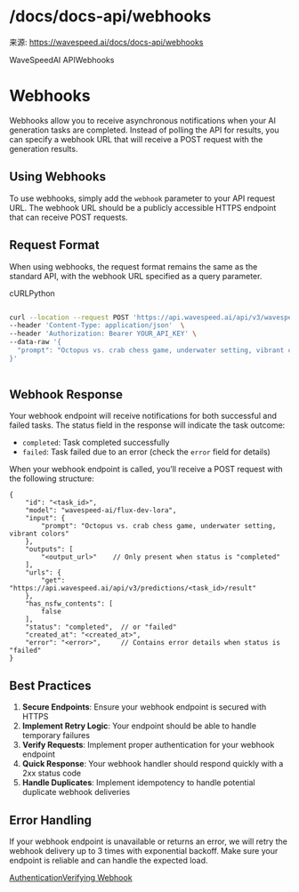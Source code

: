 # /docs/docs-api/webhooks

来源: https://wavespeed.ai/docs/docs-api/webhooks

WaveSpeedAI APIWebhooks

# Webhooks

Webhooks allow you to receive asynchronous notifications when your AI generation tasks are completed. Instead of polling the API for results, you can specify a webhook URL that will receive a POST request with the generation results.

## Using Webhooks[](#using-webhooks)

To use webhooks, simply add the `webhook` parameter to your API request URL. The webhook URL should be a publicly accessible HTTPS endpoint that can receive POST requests.

## Request Format[](#request-format)

When using webhooks, the request format remains the same as the standard API, with the webhook URL specified as a query parameter.

cURLPython

```bash

curl --location --request POST 'https://api.wavespeed.ai/api/v3/wavespeed-ai/flux-dev-lora?webhook=https://your.app.user/endpoints' \
--header 'Content-Type: application/json'  \
--header 'Authorization: Bearer YOUR_API_KEY' \
--data-raw '{
  "prompt": "Octopus vs. crab chess game, underwater setting, vibrant colors"
}'
  
```

## Webhook Response[](#webhook-response)

Your webhook endpoint will receive notifications for both successful and failed tasks. The status field in the response will indicate the task outcome:

*   `completed`: Task completed successfully
*   `failed`: Task failed due to an error (check the `error` field for details)

When your webhook endpoint is called, you’ll receive a POST request with the following structure:

```
{
    "id": "<task_id>",
    "model": "wavespeed-ai/flux-dev-lora",
    "input": {
        "prompt": "Octopus vs. crab chess game, underwater setting, vibrant colors"
    },
    "outputs": [
        "<output_url>"    // Only present when status is "completed"
    ],
    "urls": {
        "get": "https://api.wavespeed.ai/api/v3/predictions/<task_id>/result"
    },
    "has_nsfw_contents": [
        false
    ],
    "status": "completed",  // or "failed"
    "created_at": "<created_at>",
    "error": "<error>",     // Contains error details when status is "failed"
}
```

## Best Practices[](#best-practices)

1.  **Secure Endpoints**: Ensure your webhook endpoint is secured with HTTPS
2.  **Implement Retry Logic**: Your endpoint should be able to handle temporary failures
3.  **Verify Requests**: Implement proper authentication for your webhook endpoint
4.  **Quick Response**: Your webhook handler should respond quickly with a 2xx status code
5.  **Handle Duplicates**: Implement idempotency to handle potential duplicate webhook deliveries

## Error Handling[](#error-handling)

If your webhook endpoint is unavailable or returns an error, we will retry the webhook delivery up to 3 times with exponential backoff. Make sure your endpoint is reliable and can handle the expected load.

[Authentication](/docs/docs-authentication "Authentication")[Verifying Webhook](/docs/docs-api/verifying_webhook "Verifying Webhook")